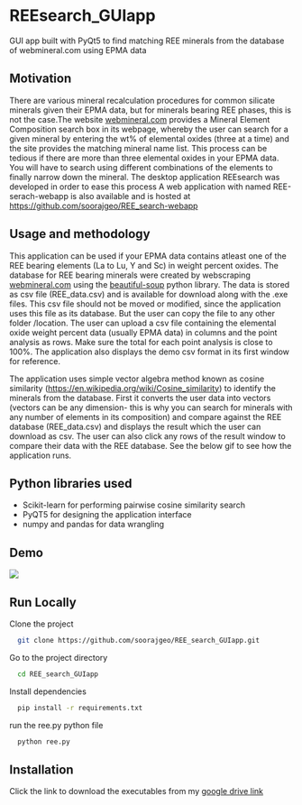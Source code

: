 
# REEsearch_GUIapp

GUI app built with PyQt5 to find matching REE minerals from the database of webmineral.com using EPMA data


## Motivation
There are various mineral recalculation procedures for common silicate minerals given their EPMA data, but for minerals bearing REE phases, this is not the case.The website [webmineral.com](https://webmineral.com/) provides a Mineral Element Composition search box in its webpage, whereby the user can search for a given mineral by entering the wt% of elemental oxides (three at a time) and the site provides the matching mineral name list. This process can be tedious if there are more than three elemental oxides in your EPMA data. You will have to search using different combinations of the elements to finally narrow down the mineral. The desktop application REEsearch was developed in order to ease this process A web application with named REE-serach-webapp is also available and is hosted at https://github.com/soorajgeo/REE_search-webapp

## Usage and methodology
This application can be used if your EPMA data contains atleast one of the REE bearing elements (La to Lu, Y and Sc) in weight percent oxides. The database for REE bearing minerals were created by webscraping [webmineral.com](https://webmineral.com/) using the [beautiful-soup](https://beautiful-soup-4.readthedocs.io/en/latest/) python library.  The data is stored as csv file (REE_data.csv) and is available for download along with the .exe files. This csv file should not be moved or modified, since the application uses this file as its database. But the user can copy the file to any other folder /location.
The user can upload a csv file containing the elemental oxide weight percent data (usually EPMA data) in columns and the point analysis as rows. Make sure the total for each point analysis is close to 100%. The application also displays the demo csv format in its first window for reference. 

The application uses simple vector algebra method known as cosine similarity (https://en.wikipedia.org/wiki/Cosine_similarity) to identify the minerals from the database. First it converts the user data into vectors (vectors can be any dimension- this is why you can search for minerals with any number of elements in its composition) and compare against the REE database (REE_data.csv) and displays the result which the user can download as csv. The user can also click any rows of the result window to compare their data with the REE database. See the below gif to see how the application runs.

## Python libraries used

- Scikit-learn for performing pairwise cosine similarity search
- PyQT5 for designing the application interface
- numpy and pandas for data wrangling


## Demo
![](https://github.com/soorajgeo/REE_search_GUIapp/assets/51475605/252dc08a-df73-43d2-b75e-48700b513a28)




## Run Locally

Clone the project

```bash
  git clone https://github.com/soorajgeo/REE_search_GUIapp.git
```

Go to the project directory

```bash
  cd REE_search_GUIapp
```

Install dependencies

```bash
  pip install -r requirements.txt
```

run the ree.py python file

```bash
  python ree.py
```


## Installation

Click the link to download the executables from my 
[google drive link](https://drive.google.com/drive/folders/1QIPYpVjohNKigkuuaSK9CFTLAX67scfi?usp=drive_link)
    
